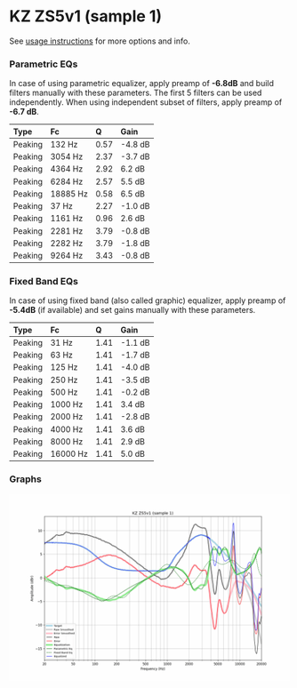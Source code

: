 # KZ ZS5v1 (sample 1)
See [usage instructions](https://github.com/jaakkopasanen/AutoEq#usage) for more options and info.

### Parametric EQs
In case of using parametric equalizer, apply preamp of **-6.8dB** and build filters manually
with these parameters. The first 5 filters can be used independently.
When using independent subset of filters, apply preamp of **-6.7 dB**.

| Type    | Fc       |    Q | Gain    |
|:--------|:---------|:-----|:--------|
| Peaking | 132 Hz   | 0.57 | -4.8 dB |
| Peaking | 3054 Hz  | 2.37 | -3.7 dB |
| Peaking | 4364 Hz  | 2.92 | 6.2 dB  |
| Peaking | 6284 Hz  | 2.57 | 5.5 dB  |
| Peaking | 18885 Hz | 0.58 | 6.5 dB  |
| Peaking | 37 Hz    | 2.27 | -1.0 dB |
| Peaking | 1161 Hz  | 0.96 | 2.6 dB  |
| Peaking | 2281 Hz  | 3.79 | -0.8 dB |
| Peaking | 2282 Hz  | 3.79 | -1.8 dB |
| Peaking | 9264 Hz  | 3.43 | -0.8 dB |

### Fixed Band EQs
In case of using fixed band (also called graphic) equalizer, apply preamp of **-5.4dB**
(if available) and set gains manually with these parameters.

| Type    | Fc       |    Q | Gain    |
|:--------|:---------|:-----|:--------|
| Peaking | 31 Hz    | 1.41 | -1.1 dB |
| Peaking | 63 Hz    | 1.41 | -1.7 dB |
| Peaking | 125 Hz   | 1.41 | -4.0 dB |
| Peaking | 250 Hz   | 1.41 | -3.5 dB |
| Peaking | 500 Hz   | 1.41 | -0.2 dB |
| Peaking | 1000 Hz  | 1.41 | 3.4 dB  |
| Peaking | 2000 Hz  | 1.41 | -2.8 dB |
| Peaking | 4000 Hz  | 1.41 | 3.6 dB  |
| Peaking | 8000 Hz  | 1.41 | 2.9 dB  |
| Peaking | 16000 Hz | 1.41 | 5.0 dB  |

### Graphs
![](./KZ%20ZS5v1%20(sample%201).png)
